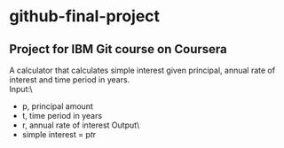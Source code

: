 # github-final-project
## Project for IBM Git course on Coursera

A calculator that calculates simple interest given principal, annual rate of interest and time period in years.\
Input:\
 - p, principal amount
 - t, time period in years
 - r, annual rate of interest
Output\
 - simple interest = p*t*r